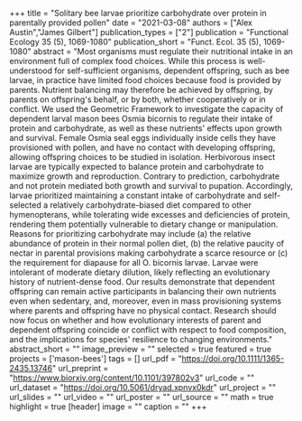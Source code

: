 +++
title = "Solitary bee larvae prioritize carbohydrate over protein in parentally provided pollen"
date = "2021-03-08"
authors = ["Alex Austin","James Gilbert"]
publication_types = ["2"]
publication = "Functional Ecology 35 (5), 1069-1080"
publication_short = "Funct. Ecol. 35 (5), 1069-1080"
abstract = "Most organisms must regulate their nutritional intake in an environment full of complex food choices. While this process is well-understood for self-sufficient organisms, dependent offspring, such as bee larvae, in practice have limited food choices because food is provided by parents. Nutrient balancing may therefore be achieved by offspring, by parents on offspring's behalf, or by both, whether cooperatively or in conflict. We used the Geometric Framework to investigate the capacity of dependent larval mason bees Osmia bicornis to regulate their intake of protein and carbohydrate, as well as these nutrients' effects upon growth and survival. Female Osmia seal eggs individually inside cells they have provisioned with pollen, and have no contact with developing offspring, allowing offspring choices to be studied in isolation. Herbivorous insect larvae are typically expected to balance protein and carbohydrate to maximize growth and reproduction. Contrary to prediction, carbohydrate and not protein mediated both growth and survival to pupation. Accordingly, larvae prioritized maintaining a constant intake of carbohydrate and self-selected a relatively carbohydrate-biased diet compared to other hymenopterans, while tolerating wide excesses and deficiencies of protein, rendering them potentially vulnerable to dietary change or manipulation. Reasons for prioritizing carbohydrate may include (a) the relative abundance of protein in their normal pollen diet, (b) the relative paucity of nectar in parental provisions making carbohydrate a scarce resource or (c) the requirement for diapause for all O. bicornis larvae. Larvae were intolerant of moderate dietary dilution, likely reflecting an evolutionary history of nutrient-dense food. Our results demonstrate that dependent offspring can remain active participants in balancing their own nutrients even when sedentary, and, moreover, even in mass provisioning systems where parents and offspring have no physical contact. Research should now focus on whether and how evolutionary interests of parent and dependent offspring coincide or conflict with respect to food composition, and the implications for species' resilience to changing environments."
abstract_short = ""
image_preview = ""
selected = true
featured = true
projects = ['mason-bees']
tags = []
url_pdf = "https://doi.org/10.1111/1365-2435.13746"
url_preprint = "https://www.biorxiv.org/content/10.1101/397802v3"
url_code = ""
url_dataset = "https://doi.org/10.5061/dryad.xpnvx0kdr"
url_project = ""
url_slides = ""
url_video = ""
url_poster = ""
url_source = ""
math = true
highlight = true
[header]
image = ""
caption = ""
+++
